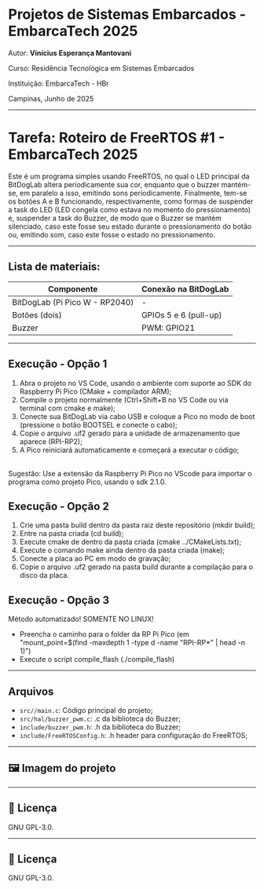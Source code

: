 
# Projetos de Sistemas Embarcados - EmbarcaTech 2025

Autor: **Vinícius Esperança Mantovani**

Curso: Residência Tecnológica em Sistemas Embarcados

Instituição: EmbarcaTech - HBr

Campinas, Junho de 2025

---

# Tarefa: Roteiro de FreeRTOS #1 - EmbarcaTech 2025


Este é um programa simples usando FreeRTOS, no qual o LED principal da BitDogLab altera periodicamente sua cor, enquanto que o buzzer mantém-se, em paralelo a isso, emitindo sons periodicamente. Finalmente, tem-se os botões A e B funcionando, respectivamente, como formas de suspender a task do LED (LED congela como estava no momento do pressionamento) e, suspender a task do Buzzer, de modo que o Buzzer se mantém silenciado, caso este fosse seu estado durante o pressionamento do botão ou, emitindo som, caso este fosse o estado no pressionamento.

---

##  Lista de materiais: 

| Componente            | Conexão na BitDogLab      |
|-----------------------|---------------------------|
| BitDogLab (Pi Pico W - RP2040) | -                |
| Botões (dois)      | GPIOs 5 e 6 (pull-up)        |  
| Buzzer             | PWM: GPIO21                  |
---

## Execução - Opção 1

1. Abra o projeto no VS Code, usando o ambiente com suporte ao SDK do Raspberry Pi Pico (CMake + compilador ARM);
2. Compile o projeto normalmente (Ctrl+Shift+B no VS Code ou via terminal com cmake e make);
3. Conecte sua BitDogLab via cabo USB e coloque a Pico no modo de boot (pressione o botão BOOTSEL e conecte o cabo);
4. Copie o arquivo .uf2 gerado para a unidade de armazenamento que aparece (RPI-RP2);
5. A Pico reiniciará automaticamente e começará a executar o código;
<br />
Sugestão: Use a extensão da Raspberry Pi Pico no VScode para importar o programa como projeto Pico, usando o sdk 2.1.0.

## Execução - Opção 2

1. Crie uma pasta build dentro da pasta raiz deste repositório (mkdir build);
2. Entre na pasta criada (cd build);
3. Execute cmake de dentro da pasta criada (cmake ../CMakeLists.txt);
4. Execute o comando make ainda dentro da pasta criada (make);
5. Conecte a placa ao PC em modo de gravação;
6. Copie o arquivo .uf2 gerado na pasta build durante a compilação para o disco da placa.
   
## Execução - Opção 3

Método automatizado! SOMENTE NO LINUX!

- Preencha o caminho para o folder da RP Pi Pico (em "mount_point=$(find -maxdepth 1 -type d -name "RPI-RP*" | head -n 1)")
- Execute o script compile_flash (./compile_flash)

---

##  Arquivos

- `src//main.c`: Código principal do projeto;
- `src/hal/buzzer_pwm.c`: .c da biblioteca do Buzzer;
- `include/buzzer_pwm.h`: .h da biblioteca do Buzzer;
- `include/FreeRTOSConfig.h`: .h header para configuração do FreeRTOS;
  
---

## 🖼️ Imagem do projeto


---

## 📜 Licença
GNU GPL-3.0.



---

## 📜 Licença
GNU GPL-3.0.
